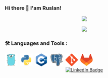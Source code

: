### Hi there 👋 I'am Ruslan!
<p align="center">
  <img src="https://readme-typing-svg.herokuapp.com/?lines=Computer+Engineer+Student&font=Fira%20Code&center=true&width=380&height=50&duration=4000&pause=1000"/>
</p>

<div align="center">
  <img src="https://media.giphy.com/media/dWesBcTLavkZuG35MI/giphy.gif" max-width="600" max-height="300"/>
</div>

### :hammer_and_wrench: Languages and Tools :
<div>
  <img src="https://github.com/devicons/devicon/blob/master/icons/go/go-original.svg" title="Go" **alt="Go" width="40" height="40"/>&nbsp;
  <img src="https://github.com/devicons/devicon/blob/master/icons/python/python-original.svg" title="Python" **alt="Python" width="40" height="40"/>&nbsp;
  <img src="https://github.com/devicons/devicon/blob/master/icons/cplusplus/cplusplus-original.svg" title="C++" **alt="C++" width="40" height="40"/>&nbsp;
  <img src="https://github.com/devicons/devicon/blob/master/icons/postgresql/postgresql-original.svg" title="PostgreSQL"  alt="PostgreSQL" width="40" height="40"/>&nbsp;
  <img src="https://github.com/devicons/devicon/blob/master/icons/git/git-original.svg" title="Git" **alt="Git" width="40" height="40"/>&nbsp;
  <img src="https://github.com/devicons/devicon/blob/master/icons/gitlab/gitlab-original.svg" title="Gitlab" **alt="Gitlab" width="40" height="40"/>&nbsp;
</div>

<div id="badges" align="center">
  <a href="https://www.linkedin.com/in/neor/"><img src="https://img.shields.io/badge/LinkedIn-blue?style=for-the-badge&logo=linkedin&logoColor=white" alt="LinkedIn Badge"/></a>
</div>
